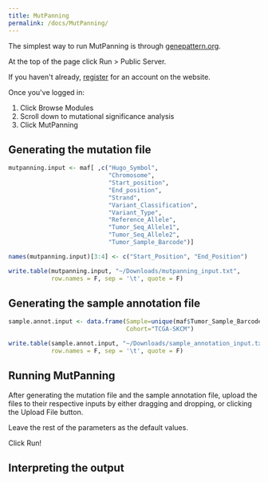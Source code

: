 ```yaml
---
title: MutPanning
permalink: /docs/MutPanning/
---
```


The simplest way to run MutPanning is through [genepattern.org](http://www.genepattern.org/).

At the top of the page click Run > Public Server.

If you haven't already, [register](http://cloud.genepattern.org/gp/pages/registerUser.jsf) for an account on the website.

Once you've logged in:
1. Click Browse Modules
2. Scroll down to mutational significance analysis
3. Click MutPanning

## Generating the mutation file
```R
mutpanning.input <- maf[ ,c("Hugo_Symbol",
                            "Chromosome",
                            "Start_position",
                            "End_position",
                            "Strand",
                            "Variant_Classification",
                            "Variant_Type",
                            "Reference_Allele",
                            "Tumor_Seq_Allele1",
                            "Tumor_Seq_Allele2",
                            "Tumor_Sample_Barcode")]

names(mutpanning.input)[3:4] <- c("Start_Position", "End_Position")

write.table(mutpanning.input, "~/Downloads/mutpanning_input.txt",
            row.names = F, sep = '\t', quote = F)
```

## Generating the sample annotation file
```R
sample.annot.input <- data.frame(Sample=unique(maf$Tumor_Sample_Barcode),
                                 Cohort="TCGA-SKCM")

write.table(sample.annot.input, "~/Downloads/sample_annotation_input.txt",
            row.names = F, sep = '\t', quote = F)
```

## Running MutPanning
After generating the mutation file and the sample annotation file, upload the files to their respective inputs by either dragging and dropping, or clicking the Upload File button.

Leave the rest of the parameters as the default values.

Click Run!

## Interpreting the output